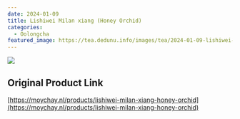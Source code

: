 ```yaml
---
date: 2024-01-09
title: Lishiwei Milan xiang (Honey Orchid)
categories:
  - Oolongcha
featured_image: https://tea.dedunu.info/images/tea/2024-01-09-lishiwei-milan-xiang-1.PNG
---
```


![](https://tea.dedunu.info/images/tea/2024-01-09-lishiwei-milan-xiang-2.PNG)

## Original Product Link

[https://moychay.nl/products/lishiwei-milan-xiang-honey-orchid](https://moychay.nl/products/lishiwei-milan-xiang-honey-orchid)
